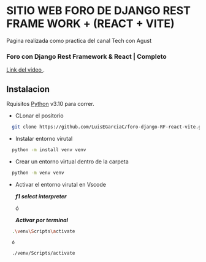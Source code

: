 # SITIO WEB FORO DE DJANGO REST FRAME WORK + (REACT + VITE)

Pagina realizada como practica del canal Tech con Agust

### Foro con Django Rest Framework & React | Completo
[Link del video ](https://www.youtube.com/watch?v=_rAr3OuDcUg).

## Instalacion

Rquisitos [Python](https://www.python.org/downloads/) v3.10 para correr.

- CLonar el positorio

```sh
  git clone https://github.com/LuisEGarciaC/foro-django-RF-react-vite.git
```

- Instalar entorno virutal

```sh
  python -m install venv venv
```

- Crear un entorno virtual dentro de la carpeta

```sh
  python -m venv venv
```

- Activar el entorno virutal en Vscode

  **_f1 select interpreter_**

  ó

  **_Activar por terminal_**

```sh
  .\venv\Scripts\activate

  ó

  ./venv/Scripts/activate
```

